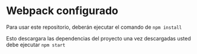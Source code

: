 # Webpack configurado

Para usar este repositorio, deberán ejecutar el comando de ```npm install```






Esto descargara las dependencias del proyecto una vez descargadas usted debe ejecutar
```npm start```

